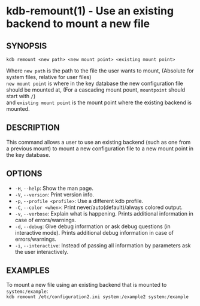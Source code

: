 # kdb-remount(1) - Use an existing backend to mount a new file

## SYNOPSIS

`kdb remount <new path> <new mount point> <existing mount point>`

Where `new path` is the path to the file the user wants to mount, (Absolute for system files, relative for user files)<br>
`new mount point` is where in the key database the new configuration file should be mounted at, (For a cascading mount pount, `mountpoint` should start with `/`)<br>
and `existing mount point` is the mount point where the existing backend is mounted.<br>

## DESCRIPTION

This command allows a user to use an existing backend (such as one from a previous mount) to mount a new configuration file to a new mount point in the key database.<br>

## OPTIONS

- `-H`, `--help`:
  Show the man page.
- `-V`, `--version`:
  Print version info.
- `-p`, `--profile <profile>`:
  Use a different kdb profile.
- `-C`, `--color <when>`:
  Print never/auto(default)/always colored output.
- `-v`, `--verbose`:
  Explain what is happening. Prints additional information in case of errors/warnings.
- `-d`, `--debug`:
  Give debug information or ask debug questions (in interactive mode). Prints additional debug information in case of errors/warnings.
- `-i`, `--interactive`:
  Instead of passing all information by parameters
  ask the user interactively.

## EXAMPLES

To mount a new file using an existing backend that is mounted to `system:/example`:<br>
`kdb remount /etc/configuration2.ini system:/example2 system:/example`<br>
